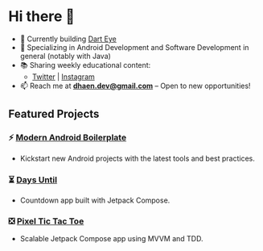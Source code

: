 # Hi there 👋  

- 🚀 Currently building [Dart Eye](https://play.google.com/store/apps/details?id=com.darteye)  
- 🌱 Specializing in Android Development and Software Development in general (notably with Java)
- 📚 Sharing weekly educational content:  
  - [Twitter](https://x.com/Weekly_Android) | [Instagram](https://www.instagram.com/weekly_android_education/)  
- 📫 Reach me at **dhaen.dev@gmail.com** – Open to new opportunities!  

## Featured Projects  

### ⚡ [Modern Android Boilerplate](https://github.com/pim-developer/modern-android-template-quick-start)  
- Kickstart new Android projects with the latest tools and best practices.  

### ⏳ [Days Until](https://github.com/pim-developer/daysuntil)  
- Countdown app built with Jetpack Compose.  

### ❎ [Pixel Tic Tac Toe](https://github.com/2024-DEV2-020/tic-tac-toe-kata)  
- Scalable Jetpack Compose app using MVVM and TDD.  
